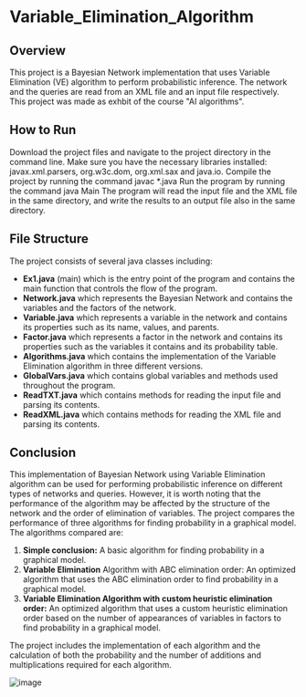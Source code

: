 # Variable_Elimination_Algorithm

## Overview
This project is a Bayesian Network implementation that uses Variable Elimination (VE) algorithm to perform probabilistic inference. The network and the queries are read from an XML file and an input file respectively.
This project was made as exhbit of the course "AI algorithms".

## How to Run

Download the project files and navigate to the project directory in the command line.
Make sure you have the necessary libraries installed: javax.xml.parsers, org.w3c.dom, org.xml.sax and java.io.
Compile the project by running the command javac \*.java
Run the program by running the command java Main
The program will read the input file and the XML file in the same directory, and write the results to an output file also in the same directory.

## File Structure
The project consists of several java classes including:

* **Ex1.java** (main) which is the entry point of the program and contains the main function that controls the flow of the program.
* **Network.java** which represents the Bayesian Network and contains the variables and the factors of the network.
* **Variable.java** which represents a variable in the network and contains its properties such as its name, values, and parents.
* **Factor.java** which represents a factor in the network and contains its properties such as the variables it contains and its probability table.
* **Algorithms.java** which contains the implementation of the Variable Elimination algorithm in three different versions.
* **GlobalVars.java** which contains global variables and methods used throughout the program.
* **ReadTXT.java** which contains methods for reading the input file and parsing its contents.
* **ReadXML.java** which contains methods for reading the XML file and parsing its contents.

## Conclusion
This implementation of Bayesian Network using Variable Elimination algorithm can be used for performing probabilistic inference on different types of networks and queries. However, it is worth noting that the performance of the algorithm may be affected by the structure of the network and the order of elimination of variables. The project compares the performance of three algorithms for finding probability in a graphical model. The algorithms compared are:

1. **Simple conclusion:** A basic algorithm for finding probability in a graphical model.
2. **Variable Elimination** Algorithm with ABC elimination order: An optimized algorithm that uses the ABC elimination order to find probability in a graphical model.
3. **Variable Elimination Algorithm with custom heuristic elimination order:** An optimized algorithm that uses a custom heuristic elimination order based on the number of appearances of variables in factors to find probability in a graphical model.

The project includes the implementation of each algorithm and the calculation of both the probability and the number of additions and multiplications required for each algorithm.

![image](https://user-images.githubusercontent.com/97172662/212310971-c9cde4f4-c974-4ecd-a06a-c571f582f25e.png)
